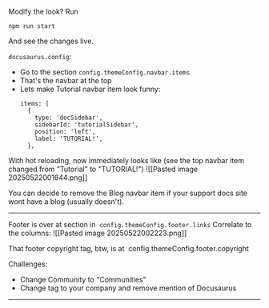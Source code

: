 Modify the look? Run
```
npm run start
```

And see the changes live.

`docusaurus.config`:
- Go to the section `config.themeConfig.navbar.items`
- That's the navbar at the top
- Lets make Tutorial navbar item look funny:
	```
	items: [  
	  {  
		type: 'docSidebar',  
		sidebarId: 'tutorialSidebar',  
		position: 'left',  
		label: 'TUTORIAL!',  
	  },
	```

With hot reloading, now immediately looks like (see the top navbar item changed from "Tutorial" to "TUTORIAL!")
![[Pasted image 20250522001644.png]]

You can decide to remove the Blog navbar item if your support docs site wont have a blog (usually doesn't).

---

Footer is over at section in 
`config.themeConfig.footer.links`
Correlate to the columns:
![[Pasted image 20250522002223.png]]

That footer copyright tag, btw, is at 
config.themeConfig.footer.copyright

Challenges:
- Change Community to "Communities"
- Change tag to your company and remove mention of Docusaurus

---

